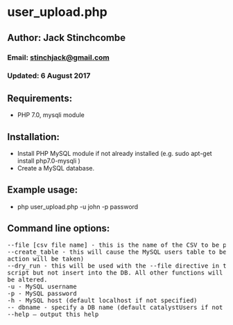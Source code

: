 # user_upload.php

## Author: Jack Stinchcombe
### Email: stinchjack@gmail.com
### Updated: 6 August 2017

## Requirements:
- PHP 7.0, mysqli module

## Installation:

- Install PHP MySQL module if not already installed (e.g. sudo apt-get install php7.0-mysqli )
- Create a MySQL database.

## Example usage:
- php user_upload.php -u john -p password


## Command line options:
<pre>
--file [csv file name] - this is the name of the CSV to be parsed (default users.csv if not specified)
--create_table - this will cause the MySQL users table to be built (and no further
action will be taken)
--dry_run - this will be used with the --file directive in the instance that we want to run the
script but not insert into the DB. All other functions will be executed, but the database won't
be altered.
-u - MySQL username
-p - MySQL password
-h - MySQL host (default localhost if not specified)
-- dbname - specify a DB name (default catalystUsers if not specified)
--help – output this help
</pre>

